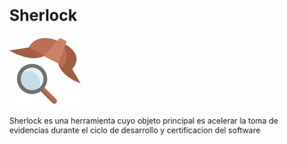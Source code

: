 # Sherlock

![Sherlock](https://github.com/lbgutierrez/sherlock/blob/master/sources/assets/icons/sherlock.png?raw=true)

Sherlock es una herramienta cuyo objeto principal es acelerar la toma de evidencias durante el ciclo de desarrollo y certificacion del software

